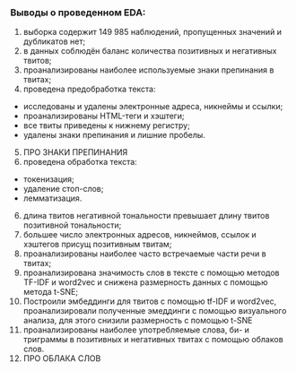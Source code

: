 ### Выводы о проведенном EDA:
1. выборка содержит 149 985 наблюдений, пропущенных значений и дубликатов нет;
2. в данных соблюдён баланс количества позитивных и негативных твитов;
3. проанализированы наиболее используемые знаки препинания в твитах;
4. проведена предобработка текста:
- исследованы и удалены электронные адреса, никнеймы и ссылки;
- проанализированы HTML-теги и хэштеги;
- все твиты приведены к нижнему регистру;
- удалены знаки препинания и лишние пробелы.
5. ПРО ЗНАКИ ПРЕПИНАНИЯ
6. проведена обработка текста:
- токенизация;
- удаление стоп-слов;
- лемматизация.
6. длина твитов негативной тональности превышает длину твитов позитивной тональности;
7. большее число электронных адресов, никнеймов, ссылок и хэштегов присущ позитивным твитам;
8. проанализированы наиболее часто встречаемые части речи в твитах;
9. проанализирована значимость слов в тексте с помощью методов TF-IDF и word2vec и снижена размерность данных с помощью метода t-SNE;
10. Построили эмбеддинги для твитов с помощью tf-IDF и word2vec, проанализировали полученные эмеддинги с помощью визуального анализа, для этого снизили размерность с помощью t-SNE
11. проанализированы наиболее употребляемые слова, би- и триграммы в позитивных и негативных твитах с помощью облаков слов.
12. ПРО ОБЛАКА СЛОВ

